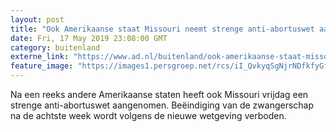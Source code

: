 ```yaml
---
layout: post
title: "Ook Amerikaanse staat Missouri neemt strenge anti-abortuswet aan"
date: Fri, 17 May 2019 23:08:00 GMT
category: buitenland
externe_link: "https://www.ad.nl/buitenland/ook-amerikaanse-staat-missouri-neemt-strenge-anti-abortuswet-aan~a33d85ba/"
feature_image: "https://images1.persgroep.net/rcs/iI_QvkyqSgNjrNDfkfyGfOxn4ek/diocontent/148630172/_fitwidth/400/?appId=21791a8992982cd8da851550a453bd7f&quality=0.7"
---
```


Na een reeks andere Amerikaanse staten heeft ook Missouri vrijdag een strenge anti-abortuswet aangenomen. Beëindiging van de zwangerschap na de achtste week wordt volgens de nieuwe wetgeving verboden.
